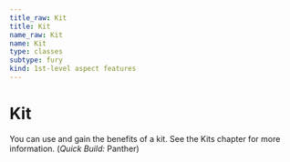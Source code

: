 ```yaml
---
title_raw: Kit
title: Kit
name_raw: Kit
name: Kit
type: classes
subtype: fury
kind: 1st-level aspect features
---
```


# Kit

You can use and gain the benefits of a kit. See the Kits chapter for more information. (*Quick Build:* Panther)
